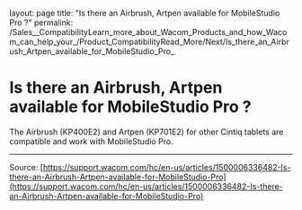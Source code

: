 layout: page
title: "Is there an Airbrush, Artpen available for MobileStudio Pro ?"
permalink: /Sales__CompatibilityLearn_more_about_Wacom_Products_and_how_Wacom_can_help_your_/Product_CompatibilityRead_More/Next/Is_there_an_Airbrush_Artpen_available_for_MobileStudio_Pro_

# Is there an Airbrush, Artpen available for MobileStudio Pro ?

The Airbrush (KP400E2) and Artpen (KP701E2) for other Cintiq tablets are compatible and work with MobileStudio Pro.

---
Source: [https://support.wacom.com/hc/en-us/articles/1500006336482-Is-there-an-Airbrush-Artpen-available-for-MobileStudio-Pro](https://support.wacom.com/hc/en-us/articles/1500006336482-Is-there-an-Airbrush-Artpen-available-for-MobileStudio-Pro)
